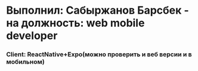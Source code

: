 # Выполнил: Сабыржанов Барсбек - на должность: web mobile developer

### Client: ReactNative+Expo(можно проверить и веб версии и в мобильном)
